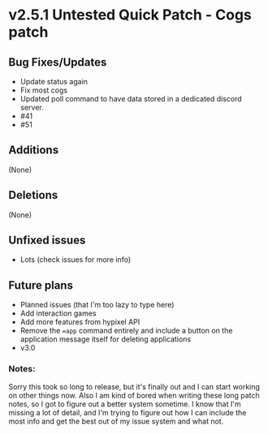 # v2.5.1 Untested Quick Patch - Cogs patch
## Bug Fixes/Updates
- Update status again
- Fix most cogs
- Updated poll command to have data stored in a dedicated discord server.
- #41
- #51

## Additions
(None)

## Deletions
(None)

## Unfixed issues
- Lots (check issues for more info)

## Future plans
- Planned issues (that I'm too lazy to type here)
- Add interaction games
- Add more features from hypixel API
- Remove the `=app` command entirely and include a button on the application message itself for deleting applications
- v3.0

### Notes:
Sorry this took so long to release, but it's finally out and I can start working on other things now. Also I am kind of bored when writing these long patch notes, so I got to figure out a better system sometime. I know that I'm missing a lot of detail, and I'm trying to figure out how I can include the most info and get the best out of my issue system and what not.
